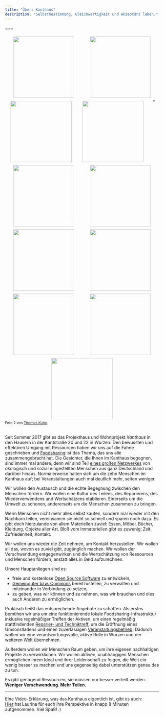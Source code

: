 ```yaml
---
title: "Übers Kanthaus"
description: "Selbstbestimmung, Gleichwertigkeit und Akzeptanz leben."
---
```


===
<div style="display: flex; flex-wrap: wrap; justify-content: space-around;">
  <img src="/pics/facade.jpg" />
  <img src="/pics/kube02color.jpg" />
  <img src="/pics/lijaGarden.jpg" />
  <img src="/pics/fireworks.jpg" />"
  <img src="/pics/communalKino.jpg" />
  <img src="/pics/2017festivalmeeting.jpg" />
  <img src="/pics/claraVeggies.jpg" />
  <img src="/pics/gardenPpl.jpg" />
  <img src="/pics/courtyard_doorClose.jpg" />
  <img src="/pics/dougintheyard.jpg" />
  <img src="/pics/tablePpl.jpg" />
</div>
<sub>Foto 2 von <a href="http://thomaskube.de">Thomas Kube</a>.</sub>
<br></br>

Seit Sommer 2017 gibt es das Projekthaus und Wohnprojekt _Kanthaus_ in den Häusern in der Kantstraße 20 und 22 in Wurzen. Den bewussten und effektiven Umgang mit Ressourcen haben wir uns auf die Fahne geschrieben und [Foodsharing](../foodsharing) ist das Thema, das uns alle zusammengebracht hat. Die Gesichter, die Ihnen im Kanthaus begegnen, sind immer mal andere, denn wir sind Teil [eines großen Netzwerkes](https://yunity.org) von ökologisch und sozial eingestellten Menschen aus ganz Deutschland und darüber hinaus. Normalerweise halten sich um die zehn Menschen im Kanthaus auf; bei Veranstaltungen auch mal deutlich mehr, selten weniger.

Wir wollen den Austausch und die echte Begegnung zwischen den Menschen fördern. Wir wollen eine Kultur des Teilens, des Reparierens, des Wiederverwendens und Wertschätzens etablieren. Einerseits um die Umwelt zu schonen, andererseits um die Menschen zusammen zu bringen.

Wenn Menschen nicht mehr alles selbst kaufen, sondern mal wieder mit den Nachbarn teilen, vereinsamen sie nicht so schnell und sparen noch dazu. Es gibt doch hierzulande von allem Materiellen zuviel: Essen, Möbel, Bücher, Kleidung, Objekte aller Art. Bloß vom Immateriellen gibt es zuwenig: Zeit, Zufriedenheit, Kontakt.

Wir wollen uns wieder die Zeit nehmen, um Kontakt herzustellen. Wir wollen all das, wovon es zuviel gibt, zugänglich machen. Wir wollen der Verschwendung entgegenwirken und die Wertschätzung von Ressourcen und Menschen fördern, anstatt alles in Geld aufzurechnen.

Unsere Hauptanliegen sind es:
- freie und kostenlose [Open Source Software](https://de.wikipedia.org/wiki/Open_Source) zu entwickeln,
- [Gemeingüter bzw. Commons](https://de.wikipedia.org/wiki/Commons) bereitzustellen, zu verwalten und miteinander in Verbindung zu setzen,
- zu geben, was wir können und zu nehmen, was wir brauchen und dies auch Anderen zu ermöglichen.

Praktisch heißt das entsprechende Angebote zu schaffen. Als erstes bemühen wir uns um eine funktionierende lokale Foodsharing-Infrastruktur inklusive regelmäßiger Treffen der Aktiven, um einen regelmäßig stattfindenden [Reparier- und Techniktreff](../repaircafe), um die Eröffnung eines Umsonstladens und einen zuverlässigen [Veranstaltungsbetrieb](../../events). Dadurch wollen wir eine verantwortungsvolle, aktive Rolle in Wurzen und der weiteren Welt übernehmen.

Außerdem wollen wir Menschen Raum geben, um ihre eigenen nachhaltigen Projekte zu verwirklichen. Wir wollen aktiven, unabhängigen Menschen ermöglichen ihrem Ideal und ihrer Leidenschaft zu folgen, die Welt ein wenig besser zu machen und uns gegenseitig dabei unterstützen genau das zu tun.

Es gibt genügend Ressourcen, sie müssen nur besser verteilt werden.  
**Weniger Verschwendung. Mehr Teilen.**

---

Eine Video-Erklärung, was das Kanthaus eigentlich ist, gibt es auch: <br>
[Hier](/blog/2018-04-23_was-ist-das-kanthaus) hat Laurina für euch ihre Perspektive in knapp 8 Minuten aufgenommen. Viel Spaß! :)

<style>
img {
  height: 200px;
  padding: 5px;
}
</style>
